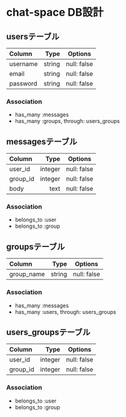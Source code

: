 # chat-space  DB設計
## usersテーブル
| Column | Type | Options |
|:-------|-----:|:-------:|
| username | string | null: false |
| email | string | null: false |
| password | string | null: false |
### Association
- has_many :messages
- has_many :groups, through: users_groups

## messagesテーブル
| Column | Type | Options |
|:-------|-----:|:-------:|
| user_id | integer | null: false |
| group_id | integer | null: false |
| body | text | null: false |
### Association
- belongs_to :user
- belongs_to :group

## groupsテーブル
| Column | Type | Options |
|:-------|-----:|:-------:|
| group_name | string | null: false |
### Association
- has_many :messages
- has_many :users, through: users_groups

## users_groupsテーブル
| Column | Type | Options |
|:-------|-----:|:-------:|
| user_id | integer | null: false |
| group_id | integer | null: false |
### Association
- belongs_to :user
- belongs_to :group
